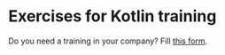 
# Exercises for Kotlin training

Do you need a training in your company? Fill [this form](https://marcinmoskala.typeform.com/to/iwKnN9).

